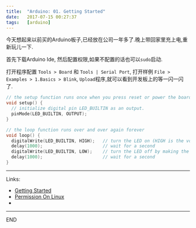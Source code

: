 ```yaml
---
title:  "Arduino: 01. Getting Started"
date:   2017-07-15 00:27:37
tags:   [arduino]
---
```

今天想起来以前买的Arduino板子,已经放在公司一年多了.晚上带回家里充上电,重新玩儿一下.

首先下载Arduino Ide, 然后配置权限,如果不配置的话也可以`sudo`启动.

打开程序配置 `Tools > Board` 和 `Tools | Serial Port`, 
打开样例 `File > Examples > 1.Basics > Blink`,
`Upload`程序,就可以看到开发板上的等一闪一闪了.

```c
// the setup function runs once when you press reset or power the board
void setup() {
  // initialize digital pin LED_BUILTIN as an output.
  pinMode(LED_BUILTIN, OUTPUT);
}

// the loop function runs over and over again forever
void loop() {
  digitalWrite(LED_BUILTIN, HIGH);   // turn the LED on (HIGH is the voltage level)
  delay(1000);                       // wait for a second
  digitalWrite(LED_BUILTIN, LOW);    // turn the LED off by making the voltage LOW
  delay(1000);                       // wait for a second
}
```

---
Links:
- [Getting Started](http://www.arduino.org/learning/getting-started)
- [Permission On Linux](http://www.arduino.org/learning/getting-started/arduino-ide-on-linux-based-os)
- 

---
END
